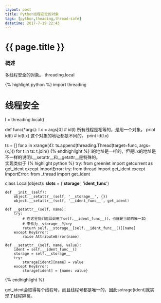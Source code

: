 ```yaml
---
layout: post
title: Python线程安全的对象
tags: [python,theading,thread-safe]
datetime: 2017-7-19 22:43
---
```


{{ page.title }}
================

### 概述
多线程安全的对象。
threading.local

{% highlight python %}
import threading

# 线程安全
l = threading.local()

def func(*args):
    l.x = args[0]
    # id(l) 所有线程是相等的，是用一个对象。
    print id(l)
    # id(l.x) 这个对象的地址都是不同的。
    print id(l.x)
   
ts = []
for x in xrange(4):
    ts.append(threading.Thread(target=func, args=(x,)))
for t in ts:
    t.join()
{% endhighlight %}
l的地址是一样的，但是l.x的地址是不一样的说明l.__setattr__和__getattr__是特殊的。<br/>
实现类似于
{% highlight python %}
try:
    from greenlet import getcurrent as get_ident
except ImportError:
    try:
        from thread import get_ident
    except ImportError:
        from _thread import get_ident


class Local(object):
    __slots__ = ('__storage__', '__ident_func__')

    def __init__(self):
        object.__setattr__(self, '__storage__', {})
        object.__setattr__(self, '__ident_func__', get_ident)
        
    def __getattr__(self, name):
        try:
            # 在这里我们返回调用了self.__ident_func__()，也就是当前的唯一ID
            # 来作为__storage__的key
            return self.__storage__[self.__ident_func__()][name]
        except KeyError:
            raise AttributeError(name)

    def __setattr__(self, name, value):
        ident = self.__ident_func__()
        storage = self.__storage__
        try:
            storage[ident][name] = value
        except KeyError:
            storage[ident] = {name: value}
{% endhighlight %}
<p>
get_ident会取得每个线程号，而且线程号都是唯一的，因此sotrage[ident]就实现了线程隔离。
</p>
